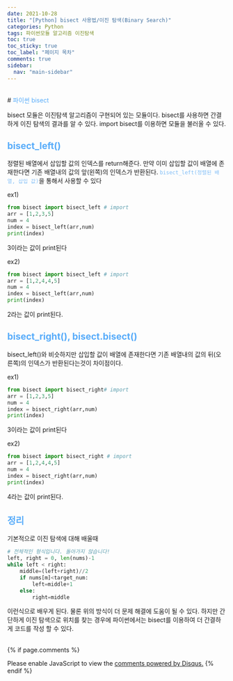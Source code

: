 ```yaml
---
date: 2021-10-28
title: "[Python] bisect 사용법/이진 탐색(Binary Search)"
categories: Python
tags: 파이썬모듈 알고리즘 이진탐색
toc: true
toc_sticky: true
toc_label: "페이지 목차"
comments: true
sidebar:
  nav: "main-sidebar"
---
```


<br/>
# <span style="color:#58ACFA">파이썬 bisect</span>

bisect 모듈은 이진탐색 알고리즘이 구현되어 있는 모듈이다.
bisect를 사용하면 간결하게 이진 탐색의 결과를 알 수 있다.
import bisect를 이용하면 모듈을 불러올 수 있다.

## <span style="color:#58ACFA">bisect_left()</span>

정렬된 배열에서 삽입할 값의 인덱스를 return해준다.
만약 이미 삽입할 값이 배열에 존재한다면 기존 배열내의 값의 앞(왼쪽)의 인덱스가 반환된다.
<span style="color:#81BEF7">`bisect_left(정렬된 배열, 삽입 값)`</span>을 통해서 사용할 수 있다

ex1)

```python
from bisect import bisect_left # import
arr = [1,2,3,5]
num = 4
index = bisect_left(arr,num)
print(index)
```

3이라는 값이 print된다

ex2)

```python
from bisect import bisect_left # import
arr = [1,2,4,4,5]
num = 4
index = bisect_left(arr,num)
print(index)
```

2라는 값이 print된다.

## <span style="color:#58ACFA">bisect_right(), bisect.bisect()</span>

bisect_left()와 비슷하지만 삽입할 값이 배열에 존재한다면 기존 배열내의 값의 뒤(오른쪽)의 인덱스가 반환된다는것이 차이점이다.

ex1)

```python
from bisect import bisect_right# import
arr = [1,2,3,5]
num = 4
index = bisect_right(arr,num)
print(index)
```

3이라는 값이 print된다

ex2)

```python
from bisect import bisect_right # import
arr = [1,2,4,4,5]
num = 4
index = bisect_right(arr,num)
print(index)
```

4라는 값이 print된다.

## <span style="color:#58ACFA">정리</span>

기본적으로 이진 탐색에 대해 배울때

```python
# 전체적인 형식입니다. 돌아가지 않습니다!
left, right = 0, len(nums)-1
while left < right:
    middle=(left+right)//2
    if nums[m]<target_num:
        left=middle+1
    else:
        right=middle
```

이런식으로 배우게 된다. 물론 위의 방식이 더 문제 해결에 도움이 될 수 있다. 하지만 간단하게 이진 탐색으로 위치를 찾는 경우에 파이썬에서는 bisect를 이용하여 더 간결하게 코드를 작성 할 수 있다.  
<br/>

{% if page.comments %}

<div id="disqus_thread"></div>
<script>
    /**
    *  RECOMMENDED CONFIGURATION VARIABLES: EDIT AND UNCOMMENT THE SECTION BELOW TO INSERT DYNAMIC VALUES FROM YOUR PLATFORM OR CMS.
    *  LEARN WHY DEFINING THESE VARIABLES IS IMPORTANT: https://disqus.com/admin/universalcode/#configuration-variables    */
    var disqus_config = function () {
        this.page.url = "{{ page.url | absolute_url }};";  // Replace PAGE_URL with your page's canonical URL variable
        this.page.identifier = "{{ page.id }}";; // Replace PAGE_IDENTIFIER with your page's unique identifier variable
    };
    (function() { // DON'T EDIT BELOW THIS LINE
        var d = document, s = d.createElement('script');
        s.src = 'https://lecocococo-blog.disqus.com/embed.js';
        s.setAttribute('data-timestamp', +new Date());
        (d.head || d.body).appendChild(s);
    })();

</script>
<noscript>Please enable JavaScript to view the <a href="https://disqus.com/?ref_noscript">comments powered by Disqus.</a></noscript>
{% endif %}
